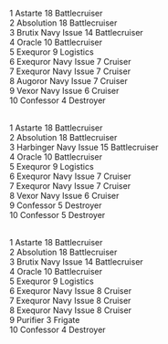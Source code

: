 1	Astarte	18	Battlecruiser
<br>2	Absolution	18	Battlecruiser
<br>3	Brutix Navy Issue	14	Battlecruiser
<br>4	Oracle	10	Battlecruiser
<br>5	Exequror	9	Logistics
<br>6	Exequror Navy Issue	7	Cruiser
<br>7	Exequror Navy Issue	7	Cruiser
<br>8	Augoror Navy Issue	7	Cruiser
<br>9	Vexor Navy Issue	6	Cruiser
<br>10	Confessor	4	Destroyer


<br>1	Astarte	18	Battlecruiser
<br>2	Absolution	18	Battlecruiser
<br>3	Harbinger Navy Issue	15	Battlecruiser
<br>4	Oracle	10	Battlecruiser
<br>5	Exequror	9	Logistics
<br>6	Exequror Navy Issue	7	Cruiser
<br>7	Exequror Navy Issue	7	Cruiser
<br>8	Vexor Navy Issue	6	Cruiser
<br>9	Confessor	5	Destroyer
<br>10	Confessor	5	Destroyer


<br>1	Astarte	18	Battlecruiser
<br>2	Absolution	18	Battlecruiser
<br>3	Brutix Navy Issue	14	Battlecruiser
<br>4	Oracle	10	Battlecruiser
<br>5	Exequror	9	Logistics
<br>6	Exequror Navy Issue	8	Cruiser
<br>7	Exequror Navy Issue	8	Cruiser
<br>8	Exequror Navy Issue	8	Cruiser
<br>9	Purifier	3	Frigate
<br>10	Confessor	4	Destroyer
